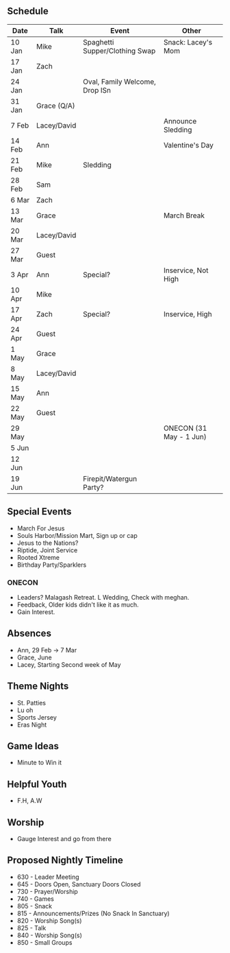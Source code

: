 ## Schedule
| Date   | Talk        | Event                          | Other                   |
| ------ | ----------- | ------------------------------ | ----------------------- |
| 10 Jan | Mike        | Spaghetti Supper/Clothing Swap | Snack: Lacey's Mom      |
| 17 Jan | Zach        |                                |                         |
| 24 Jan |             | Oval, Family Welcome, Drop ISn  |                         |
| 31 Jan | Grace (Q/A) |                                |                         |
| 7 Feb  | Lacey/David |                                | Announce Sledding       |
| 14 Feb | Ann         |                                | Valentine's Day         |
| 21 Feb | Mike        | Sledding                       |                         |
| 28 Feb | Sam         |                                |                         |
| 6 Mar  | Zach        |                                |                         |
| 13 Mar | Grace       |                                | March Break             |
| 20 Mar | Lacey/David |                                |                         |
| 27 Mar | Guest       |                                |                         |
| 3 Apr  | Ann         | Special?                       | Inservice, Not High     |
| 10 Apr | Mike        |                                |                         |
| 17 Apr | Zach        | Special?                       | Inservice, High         |
| 24 Apr | Guest       |                                |                         |
| 1 May  | Grace       |                                |                         |
| 8 May  | Lacey/David |                                |                         |
| 15 May | Ann         |                                |                         |
| 22 May | Guest       |                                |                         |
| 29 May |             |                                | ONECON (31 May - 1 Jun) |
| 5 Jun  |             |                                |                         |
| 12 Jun |             |                                |                         |
| 19 Jun |             | Firepit/Watergun Party?        |                         |

## Special Events
- March For Jesus
- Souls Harbor/Mission Mart, Sign up or cap
- Jesus to the Nations?
- Riptide, Joint Service
- Rooted Xtreme
- Birthday Party/Sparklers

### ONECON
- Leaders? Malagash Retreat. L Wedding, Check with meghan.
- Feedback, Older kids didn't like it as much.
- Gain Interest.

## Absences
- Ann, 29 Feb -> 7 Mar
- Grace, June
- Lacey, Starting Second week of May

## Theme Nights
- St. Patties
- Lu oh
- Sports Jersey
- Eras Night

## Game Ideas
- Minute to Win it

## Helpful Youth
- F.H, A.W

## Worship
- Gauge Interest and go from there

## Proposed Nightly Timeline
- 630 - Leader Meeting
- 645 - Doors Open, Sanctuary Doors Closed
- 730 - Prayer/Worship
- 740 - Games
- 805 - Snack
- 815 - Announcements/Prizes (No Snack In Sanctuary)
- 820 - Worship Song(s)
- 825 - Talk
- 840 - Worship Song(s)
- 850 - Small Groups